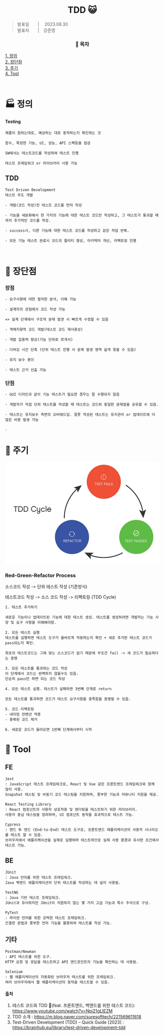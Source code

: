 <div align=center>
  <h1> TDD 😺 </h1>
</div>

> 발표일　　|　 2023.08.30 <br />
> 발표자　　|　강준영 <br />

<div align=center>
  <h3>📇 목차 </h3>
</div>

[1. 정의](#🏭-정의)<br />
[2. 장단점](#🌊-장단점)<br />
[3. 주기](#🦴-주기) <br />
[4. Tool](#🧩-Tool) <br />

<br>

# 🏭 정의

#### Testing

```
제품이 원하는대로, 예상하는 대로 동작하는지 확인하는 것

함수, 특정한 기능, UI, 성능, API 스펙등을 점검

SW에서는 테스트코드를 작성하여 테스트 진행

테스트 프레임워크 or 라이브러리 사용 가능
```

## TDD

```
Test Driven Development
테스트 주도 개발

- 개발(코드 작성)전 테스트 코드를 먼저 작성

- 기능을 세분화해서 한 가지의 기능에 대한 테스트 코드만 작성하고, 그 테스트가 통과할 때 까지 추가적인 코드를 작성.

- success시, 다른 기능에 대한 테스트 코드를 작성하고 같은 작업 반복.

- 모든 기능 테스트 완료시 코드의 퀄리티 향상, 아키텍처 개선, 리팩토링 진행

```

<br>

# 🌊 장단점

### 장점

```
- 요구사항에 대한 철저한 분석, 이해 가능

- 설계자의 관점에서 코드 작성 가능

=> 설계 단계에서 구조적 문제 발견 시 빠르게 수정할 수 있음

- 객체지향적 코드 개발(테스트 코드 재사용성)

- 개발 집중력 향상(기능 단위로 쪼개서)

- 디버깅 시간 단축 (단위 테스트 진행 시 문제 발생 영역 쉽게 찾을 수 있음)

- 유지 보수 용이

- 테스트 근거 산출 가능
```

### 단점

```
- GUI 디자인과 같이 기능 테스트가 필요한 경우는 잘 수행되지 않음

- 개발자가 직접 단위 테스트를 작성할 때 테스트는 코드와 동일한 문제점을 공유할 수 있음.

- 테스트는 유지보수 측면의 오버헤드임. 잘못 작성된 테스트는 유지관리 or 업데이트에 더 많은 비용 발생 가능

-
```

# 🦴 주기

![origin](img/tdd.jpeg)

### Red-Green-Refactor Process

소스코드 작성 -> 단위 테스트 작성 (기존방식)

테스트코드 작성 -> 소스 코드 작성 -> 리팩토링 (TDD Cycle)

```
1. 테스트 추가하기

새로운 기능이나 업데이트된 기능에 대한 테스트 생성. 테스트를 생성하려면 개발자는 기능 사양 및 요구 사항을 이해해야함.

2. 모든 테스트 실행
테스트를 실행하면 테스트 도구가 올바르게 작동하는지 확인 + 새로 추가한 테스트 코드가 pass되는지 확인.

최초의 테스트코드는 그에 맞는 소스코드가 없기 때문에 무조건 fail -> 새 코드가 필요하다는 증명

3. 모든 테스트를 통과하는 코드 작성
이 단계에서 코드는 완벽하지 않을수도 있음.
단순히 pass만 하면 되는 코드 작성

4. 모든 테스트 실행. 테스트가 실패하면 3번째 단계로 return

모든 테스트를 통과하면 코드가 테스트 요구사항을 충족함을 증명할 수 있음.

5. 코드 리팩토링
- 네이밍 컨벤션 적용
- 중복된 코드 제거

6. 새로운 코드가 들어오면 1번째 단계에서부터 시작
```

# 🧩 Tool

## FE

```
Jest
: JavaScript 테스트 프레임워크로, React 및 Vue 같은 프론트엔드 프레임워크와 함께 많이 사용.
Snapshot 테스팅 및 비동기 코드 테스팅을 지원하며, 풍부한 기능과 커뮤니티 지원을 제공.

React Testing Library
: React 컴포넌트의 사용자 상호작용 및 렌더링을 테스트하기 위한 라이브러리.
사용자 중심 테스팅을 장려하며, UI 컴포넌트 동작을 효과적으로 테스트 가능.

Cypress
: 엔드 투 엔드 (End-to-End) 테스트 도구로, 프론트엔드 애플리케이션의 사용자 시나리오를 테스트 할 수 있음.
브라우저에서 애플리케이션을 실제로 실행하며 테스트하므로 실제 사용 환경과 유사한 조건에서 테스트 가능.
```

## BE

```
JUnit
: Java 언어를 위한 테스트 프레임워크.
Java 백엔드 애플리케이션의 단위 테스트를 작성하는 데 널리 사용됨.

TestNG
: Java 기반 테스트 프레임워크.
JUnit과 유사하지만 JUnit이 지원하지 않는 몇 가지 고급 기능과 특수 주석으로 구성.

PyTest
: 파이썬 언어를 위한 강력한 테스트 프레임워크.
간결한 문법과 풍부한 언어 기능을 활용하여 테스트를 작성 가능.
```

## 기타

```
Postman/Newman
: API 테스트를 위한 도구.
HTTP 요청 및 응답을 테스트하고 API 엔드포인트의 기능을 확인하는 데 사용됨.

Selenium
: 웹 애플리케이션의 자동화된 브라우저 테스트를 위한 프레임워크.
여러 브라우저에서 웹 애플리케이션의 동작을 테스트할 수 있음.
```

#### 출처

1. 테스트 코드와 TDD 🧪(feat. 프론트엔드, 백엔드를 위한 테스트 코드): https://www.youtube.com/watch?v=Npi21gLIEZM
2. TDD 소개 : https://m.blog.naver.com/suresofttech/221569611618
3. Test-Driven Development (TDD) – Quick Guide [2023] : https://brainhub.eu/library/test-driven-development-tdd
